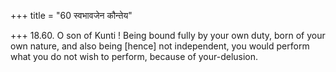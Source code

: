+++
title = "60 स्वभावजेन कौन्तेय"

+++
18.60. O son of Kunti ! Being bound fully by your own duty, born of your
own nature, and also being \[hence\] not independent, you would perform
what you do not wish to perform, because of your-delusion.
